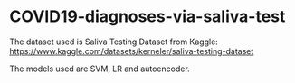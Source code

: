 # COVID19-diagnoses-via-saliva-test
The dataset used is Saliva Testing Dataset from Kaggle: https://www.kaggle.com/datasets/kerneler/saliva-testing-dataset

The models used are SVM, LR and autoencoder.
